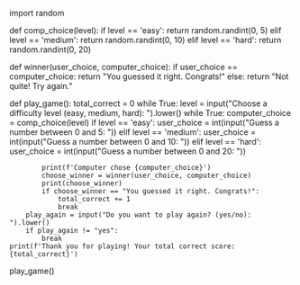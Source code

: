 import random

def comp_choice(level):
    if level == 'easy':
        return random.randint(0, 5)
    elif level == 'medium':
        return random.randint(0, 10)
    elif level == 'hard':
        return random.randint(0, 20)

def winner(user_choice, computer_choice):
    if user_choice == computer_choice:
        return "You guessed it right. Congrats!"
    else:
        return "Not quite! Try again."

def play_game():
    total_correct = 0
    while True:
        level = input("Choose a difficulty level (easy, medium, hard): ").lower()
        while True:
            computer_choice = comp_choice(level)
            if level == 'easy':
                user_choice = int(input("Guess a number between 0 and 5: "))
            elif level == 'medium':
                user_choice = int(input("Guess a number between 0 and 10: "))
            elif level == 'hard':
                user_choice = int(input("Guess a number between 0 and 20: "))
                
            print(f'Computer chose {computer_choice}')
            choose_winner = winner(user_choice, computer_choice)
            print(choose_winner)
            if choose_winner == "You guessed it right. Congrats!":
                total_correct += 1
                break
        play_again = input("Do you want to play again? (yes/no): ").lower()
        if play_again != "yes":
            break
    print(f'Thank you for playing! Your total correct score: {total_correct}')

play_game()
